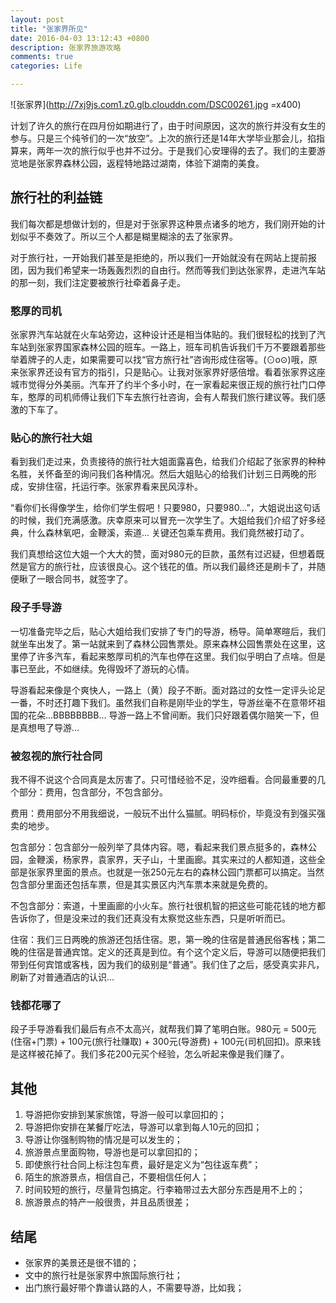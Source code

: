 ```yaml
---
layout: post
title: "张家界所见"
date: 2016-04-03 13:12:43 +0800
description: 张家界旅游攻略
comments: true
categories: Life

---
```


![张家界](http://7xj9js.com1.z0.glb.clouddn.com/DSC00261.jpg =x400)

计划了许久的旅行在四月份如期进行了，由于时间原因，这次的旅行并没有女生的参与。只是三个纯爷们的一次“放空”。上次的旅行还是14年大学毕业那会儿，掐指算来，两年一次的旅行似乎也并不过分。于是我们心安理得的去了。我们的主要游览地是张家界森林公园，返程特地路过湖南，体验下湖南的美食。


## 旅行社的利益链

我们每次都是想做计划的，但是对于张家界这种景点诸多的地方，我们刚开始的计划似乎不奏效了。所以三个人都是糊里糊涂的去了张家界。

对于旅行社，一开始我们甚至是拒绝的，所以我们一开始就没有在网站上提前报团，因为我们希望来一场轰轰烈烈的自由行。然而等我们到达张家界，走进汽车站的那一刻，我们注定要被旅行社牵着鼻子走。

<!-- More -->

### 憨厚的司机

张家界汽车站就在火车站旁边，这种设计还是相当体贴的。我们很轻松的找到了汽车站到张家界国家森林公园的班车。一路上，班车司机告诉我们千万不要跟着那些举着牌子的人走，如果需要可以找“官方旅行社”咨询形成住宿等。(⊙o⊙)哦，原来张家界还设有官方的指引，只是贴心。让我对张家界好感倍增。看着张家界这座城市觉得分外美丽。汽车开了约半个多小时，在一家看起来很正规的旅行社门口停车，憨厚的司机师傅让我们下车去旅行社咨询，会有人帮我们旅行建议等。我们感激的下车了。

### 贴心的旅行社大姐

看到我们走过来，负责接待的旅行社大姐面露喜色，给我们介绍起了张家界的种种名胜，关怀备至的询问我们各种情况。然后大姐贴心的给我们计划三日两晚的形成，安排住宿，托运行李。张家界看来民风淳朴。

“看你们长得像学生，给你们学生假吧！只要980，只要980...”，大姐说出这句话的时候，我们充满感激。庆幸原来可以冒充一次学生了。大姐给我们介绍了好多经典，什么森林氧吧，金鞭溪，索道... 关键还包乘车费用。我们竟然被打动了。

我们真想给这位大姐一个大大的赞，面对980元的巨款，虽然有过迟疑，但想着既然是官方的旅行社，应该很良心。这个钱花的值。所以我们最终还是刷卡了，并随便瞅了一眼合同书，就签字了。

### 段子手导游

一切准备完毕之后，贴心大姐给我们安排了专门的导游，杨导。简单寒暄后，我们就坐车出发了。第一站就来到了森林公园售票处。原来森林公园售票处在这里，这里停了许多汽车，看起来憨厚司机的汽车也停在这里。我们似乎明白了点啥。但是事已至此，不如继续。免得毁坏了游玩的心情。

导游看起来像是个爽快人，一路上（黄）段子不断。面对路过的女性一定评头论足一番，不时还打趣下我们。虽然我们自称是刚毕业的学生，导游丝毫不在意带坏祖国的花朵...BBBBBBBB... 导游一路上不曾间断。我们只好跟着偶尔赔笑一下，但是真想甩了导游...

### 被忽视的旅行社合同

我不得不说这个合同真是太厉害了。只可惜经验不足，没咋细看。合同最重要的几个部分：费用，包含部分，不包含部分。

费用：费用部分不用我细说，一般玩不出什么猫腻。明码标价，毕竟没有到强买强卖的地步。

包含部分：包含部分一般列举了具体内容。嗯，看起来我们景点挺多的，森林公园，金鞭溪，杨家界，袁家界，天子山，十里画廊。其实来过的人都知道，这些全部是张家界里面的景点。也就是一张250元左右的森林公园门票都可以搞定。当然包含部分里面还包括车票，但是其实景区内汽车票本来就是免费的。

不包含部分：索道，十里画廊的小火车。旅行社很机智的把这些可能花钱的地方都告诉你了，但是没来过的我们还真没有太察觉这些东西，只是听听而已。

住宿：我们三日两晚的旅游还包括住宿。恩，第一晚的住宿是普通民俗客栈；第二晚的住宿是普通宾馆。定义的还真是到位。有个这个定义后，导游可以随便把我们带到任何宾馆或客栈，因为我们的级别是“普通”。我们住了之后，感受真实非凡，刷新了对普通酒店的认识...

### 钱都花哪了

段子手导游看我们最后有点不太高兴，就帮我们算了笔明白账。980元 = 500元(住宿+门票) + 100元(旅行社赚取) + 300元(导游费) + 100元(司机回扣)。原来钱是这样被花掉了。我们多花200元买个经验，怎么听起来像是我们赚了。

## 其他

1. 导游把你安排到某家旅馆，导游一般可以拿回扣的；
2. 导游把你安排在某餐厅吃法，导游可以拿到每人10元的回扣；
3. 导游让你强制购物的情况是可以发生的；
4. 旅游景点里面购物，导游也是可以拿回扣的；
5. 即使旅行社合同上标注包车费，最好是定义为“包往返车费”；
6. 陌生的旅游景点，相信自己，不要相信任何人；
7. 时间较短的旅行，尽量背包搞定。行李箱带过去大部分东西是用不上的；
8. 旅游景点的特产一般很贵，并且品质很差；

## 结尾

* 张家界的美景还是很不错的；
* 文中的旅行社是张家界中旅国际旅行社；
* 出门旅行最好带个靠谱认路的人，不需要导游，比如我；









